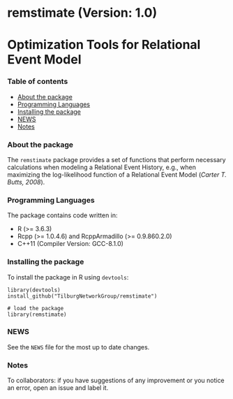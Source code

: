 # remstimate (Version: 1.0)
# Optimization Tools for Relational Event Model
### Table of contents
* [About the package](#about-the-package)
* [Programming Languages](#programming-languages)
* [Installing the package](#installing-the-package)
* [NEWS](#news)
* [Notes](#notes)

### About the package
The `remstimate` package provides a set of functions that perform necessary calculations when modeling a Relational Event History, e.g., when maximizing the log-likelihood function of a Relational Event Model (*Carter T. Butts, 2008*).

### Programming Languages
The package contains code written in:
* R (>= 3.6.3)
* Rcpp (>= 1.0.4.6) and RcppArmadillo (>= 0.9.860.2.0)
* C++11 (Compiler Version: GCC-8.1.0)
	
### Installing the package
To install the package in R using `devtools`:

```
library(devtools)
install_github("TilburgNetworkGroup/remstimate")

# load the package
library(remstimate)
```

### NEWS
See the `NEWS` file for the most up to date changes.

### Notes
To collaborators: if you have suggestions of any improvement or you notice an error, open an issue and label it.





